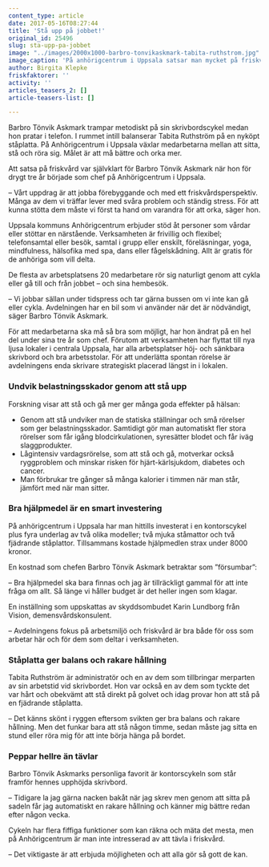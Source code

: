 ```yaml
---
content_type: article
date: 2017-05-16T08:27:44
title: 'Stå upp på jobbet!'
original_id: 25496
slug: sta-upp-pa-jobbet
image: "../images/2000x1000-barbro-tonvikaskmark-tabita-ruthstrom.jpg"
image_caption: 'På anhörigcentrum i Uppsala satsar man mycket på friskvård. Vi stöttar varandra, säger chefen Barbro Tönvik Askmark, till vänster på bilden. Här tillsammans med administratören Tabita Ruthström. '
author: Birgita Klepke
friskfaktorer: ''
activity: ''
articles_teasers_2: []
article-teasers-list: []

---
```


Barbro Tönvik Askmark trampar metodiskt på sin skrivbordscykel medan hon pratar i telefon. I rummet intill balanserar Tabita Ruthström på en nyköpt ståplatta. På Anhörigcentrum i Uppsala växlar medarbetarna mellan att sitta, stå och röra sig. Målet är att må bättre och orka mer.

Att satsa på friskvård var självklart för Barbro Tönvik Askmark när hon för drygt tre år började som chef på Anhörigcentrum i Uppsala.

– Vårt uppdrag är att jobba förebyggande och med ett friskvårdsperspektiv. Många av dem vi träffar lever med svåra problem och ständig stress. För att kunna stötta dem måste vi först ta hand om varandra för att orka, säger hon.

Uppsala kommuns Anhörigcentrum erbjuder stöd åt personer som vårdar eller stöttar en närstående. Verksamheten är frivillig och flexibel; telefonsamtal eller besök, samtal i grupp eller enskilt, föreläsningar, yoga, mindfulness, hälsofika med spa, dans eller fågelskådning. Allt är gratis för de anhöriga som vill delta.

De flesta av arbetsplatsens 20 medarbetare rör sig naturligt genom att cykla eller gå till och från jobbet – och sina hembesök.

– Vi jobbar sällan under tidspress och tar gärna bussen om vi inte kan gå eller cykla. Avdelningen har en bil som vi använder när det är nödvändigt, säger Barbro Tönvik Askmark.

För att medarbetarna ska må så bra som möjligt, har hon ändrat på en hel del under sina tre år som chef. Förutom att verksamheten har flyttat till nya ljusa lokaler i centrala Uppsala, har alla arbetsplatser höj- och sänkbara skrivbord och bra arbetsstolar. För att underlätta spontan rörelse är avdelningens enda skrivare strategiskt placerad längst in i lokalen.

### Undvik belastningsskador genom att stå upp

Forskning visar att stå och gå mer ger många goda effekter på hälsan:

*   Genom att stå undviker man de statiska ställningar och små rörelser som ger belastningsskador. Samtidigt gör man automatiskt fler stora rörelser som får igång blodcirkulationen, syresätter blodet och får iväg slaggprodukter.
*   Lågintensiv vardagsrörelse, som att stå och gå, motverkar också ryggproblem och minskar risken för hjärt-kärlsjukdom, diabetes och cancer.
*   Man förbrukar tre gånger så många kalorier i timmen när man står, jämfört med när man sitter.

### Bra hjälpmedel är en smart investering

På anhörigcentrum i Uppsala har man hittills investerat i en kontorscykel plus fyra underlag av två olika modeller; två mjuka ståmattor och två fjädrande ståplattor. Tillsammans kostade hjälpmedlen strax under 8000 kronor.

En kostnad som chefen Barbro Tönvik Askmark betraktar som ”försumbar”:

– Bra hjälpmedel ska bara finnas och jag är tillräckligt gammal för att inte fråga om allt. Så länge vi håller budget är det heller ingen som klagar.

En inställning som uppskattas av skyddsombudet Karin Lundborg från Vision, demensvårdskonsulent.

– Avdelningens fokus på arbetsmiljö och friskvård är bra både för oss som arbetar här och för dem som deltar i verksamheten.

### Ståplatta ger balans och rakare hållning

Tabita Ruthström är administratör och en av dem som tillbringar merparten av sin arbetstid vid skrivbordet. Hon var också en av dem som tyckte det var hårt och obekvämt att stå direkt på golvet och idag provar hon att stå på en fjädrande ståplatta.

– Det känns skönt i ryggen eftersom svikten ger bra balans och rakare hållning. Men det funkar bara att stå någon timme, sedan måste jag sitta en stund eller röra mig för att inte börja hänga på bordet.

### Peppar hellre än tävlar

Barbro Tönvik Askmarks personliga favorit är kontorscykeln som står framför hennes upphöjda skrivbord.

– Tidigare la jag gärna nacken bakåt när jag skrev men genom att sitta på sadeln får jag automatiskt en rakare hållning och känner mig bättre redan efter någon vecka.

Cykeln har flera fiffiga funktioner som kan räkna och mäta det mesta, men på Anhörigcentrum är man inte intresserad av att tävla i friskvård.

– Det viktigaste är att erbjuda möjligheten och att alla gör så gott de kan.

